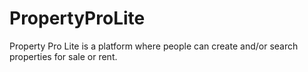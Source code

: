 # PropertyProLite
Property Pro Lite is a platform where people can create and/or search properties for sale or rent. 
